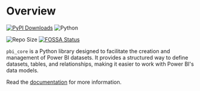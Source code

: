 # Overview


[![PyPI Downloads](https://static.pepy.tech/badge/pbi-core)](https://pepy.tech/projects/pbi-core)
![Python](https://img.shields.io/badge/python-3.11-blue.svg)
<!-- [![Coverage Status](https://coveralls.io/repos/github/douglassimonsen/pbi_core/badge.svg?branch=main)](https://coveralls.io/github/douglassimonsen/pbi_core?branch=main) -->
![Repo Size](https://img.shields.io/github/repo-size/douglassimonsen/pbi_core)
[![FOSSA Status](https://app.fossa.com/api/projects/git%2Bgithub.com%2Fdouglassimonsen%2Fpbi_core.svg?type=shield&issueType=security)](https://app.fossa.com/projects/git%2Bgithub.com%2Fdouglassimonsen%2Fpbi_core?ref=badge_shield&issueType=security)
<!-- [![FOSSA Status](https://app.fossa.com/api/projects/git%2Bgithub.com%2Fdouglassimonsen%2Fpbi_core.svg?type=shield&issueType=license)](https://app.fossa.com/projects/git%2Bgithub.com%2Fdouglassimonsen%2Fpbi_core?ref=badge_shield&issueType=license) -->

`pbi_core` is a Python library designed to facilitate the creation and management of Power BI datasets. It provides a structured way to define datasets, tables, and relationships, making it easier to work with Power BI's data models.

Read the [documentation](https://douglassimonsen.github.io/pbi_core/) for more information.
